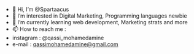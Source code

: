 - 👋 Hi, I’m @Spartaacus
- 👀 I’m interested in Digital Marketing, Programming languages newbie
- 🌱 I’m currently learning web development, Marketing strats and more
- 📫 How to reach me : 
- instagram : @qassi_mohamedamine
- e-mail : qassimohamedamine@gmail.com
